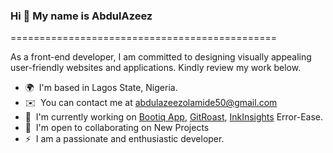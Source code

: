 ### Hi 👋 My name is AbdulAzeez
==============================================

As a front-end developer, I am committed to designing visually appealing user-friendly websites and applications. Kindly review my work below.

<!-- This is a comment * 🖥️  See my portfolio at [MyPortfolio](http://https://vercel.com/dashboard) -->

* 🌍  I'm based in Lagos State, Nigeria.
* ✉️  You can contact me at [abdulazeezolamide50@gmail.com](mailto:abdulazeezolamide50@gmail.com)
* 🚀  I'm currently working on [Bootiq App](https://bootiq-admin-app.vercel.app/), [GitRoast](https://git-roast.vercel.app), [InkInsights](https://inkinsights.vercel.app/) Error-Ease.
* 🤝  I'm open to collaborating on New Projects
* ⚡  I am a passionate and enthusiastic developer.




